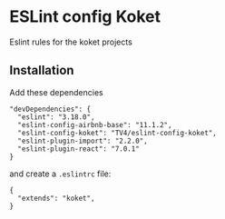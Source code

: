 # ESLint config Koket
Eslint rules for the koket projects

## Installation

Add these dependencies

```
"devDependencies": {
  "eslint": "3.18.0",
  "eslint-config-airbnb-base": "11.1.2",
  "eslint-config-koket": "TV4/eslint-config-koket",
  "eslint-plugin-import": "2.2.0",
  "eslint-plugin-react": "7.0.1"
}
```

and create a ```.eslintrc``` file:

```
{
  "extends": "koket",
}
```
